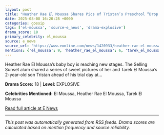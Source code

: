 ```yaml
---
layout: post
title: "Heather Rae El Moussa Shares Pics of Tristan’s Preschool “Drop In”"
date: 2025-08-08 16:20:28 +0000
categories: gossip
tags: ['el-moussa', 'source-e_news', 'drama-explosive']
drama_score: 18
primary_celebrity: el_moussa
source: e_news
source_url: "https://www.eonline.com/news/1420933/heather-rae-el-moussa-tarek-el-moussas-son-at-preschool?cmpid=rss-syndicate-genericrss-us-top_stories"
mentions: {'el_moussa': 9, 'heather_rae_el_moussa': 6, 'tarek_el_moussa': 3}
---
```


Heather Rae El Moussa’s baby boy is reaching new stages. The Selling Sunset alum shared a series of sweet pictures of her and Tarek El Moussa’s 2-year-old son Tristan ahead of his trial day at...

**Drama Score:** 18 | **Level:** EXPLOSIVE

**Celebrities Mentioned:** El Moussa, Heather Rae El Moussa, Tarek El Moussa

[Read full article at E News](https://www.eonline.com/news/1420933/heather-rae-el-moussa-tarek-el-moussas-son-at-preschool?cmpid=rss-syndicate-genericrss-us-top_stories)

---
*This post was automatically generated from RSS feeds. Drama scores are calculated based on mention frequency and source reliability.*
